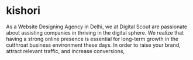 # kishori
As a Website Designing Agency in Delhi, we at Digital Scout are passionate about assisting companies in thriving in the digital sphere. We realize that having a strong online presence is essential for long-term growth in the cutthroat business environment these days. In order to raise your brand, attract relevant traffic, and increase conversions, 
